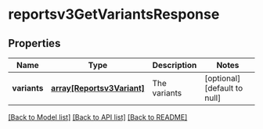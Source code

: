 # reportsv3GetVariantsResponse

## Properties
Name | Type | Description | Notes
------------ | ------------- | ------------- | -------------
**variants** | [**array[Reportsv3Variant]**](Reportsv3Variant.md) | The variants | [optional] [default to null]

[[Back to Model list]](../README.md#documentation-for-models) [[Back to API list]](../README.md#documentation-for-api-endpoints) [[Back to README]](../README.md)


